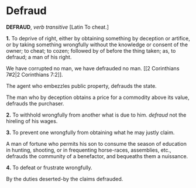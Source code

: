 # Defraud

**DEFRAUD**, _verb transitive_ \[Latin To cheat.\]

**1.** To deprive of right, either by obtaining something by deception or artifice, or by taking something wrongfully without the knowledge or consent of the owner; to cheat; to cozen; followed by of before the thing taken; as, to defraud; a man of his right.

We have corrupted no man, we have defrauded no man. [[2 Corinthians 7#2|2 Corinthians 7:2]].

The agent who embezzles public property, defrauds the state.

The man who by deception obtains a price for a commodity above its value, defrauds the purchaser.

**2.** To withhold wrongfully from another what is due to him. _defraud_ not the hireling of his wages.

**3.** To prevent one wrongfully from obtaining what he may justly claim.

A man of fortune who permits his son to consume the season of education in hunting, shooting, or in frequenting horse-races, assemblies, etc., defrauds the community of a benefactor, and bequeaths them a nuissance.

**4.** To defeat or frustrate wrongfully.

By the duties deserted-by the claims defrauded.
